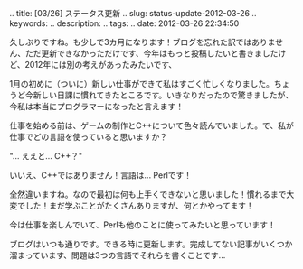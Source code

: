.. title: [03/26] ステータス更新
.. slug: status-update-2012-03-26
.. keywords: 
.. description: 
.. tags: 
.. date: 2012-03-26 22:34:50

久しぶりですね。も少しで3カ月になります！ブログを忘れた訳ではありません、ただ更新できなかっただけです、今年はもっと投稿したいと書きましたけど、2012年には別の考えがあったみたいです、

1月の初めに（ついに）新しい仕事ができて私はすごく忙しくなりました。ちょうど今新しい日課に慣れてきたところです。いきなりだったので驚きましたが、今私は本当にプログラマーになったと言えます！

仕事を始める前は、ゲームの制作とC++について色々読んでいました。で、私が仕事でどの言語を使っていると思いますか？

"... ええと... C++？"

いいえ、C++ではありません！言語は... Perlです！

全然違いますね。なので最初は何も上手くできないと思いました！慣れるまで大変でした！まだ学ぶことがたくさんありますが、何とかやってます！

今は仕事を楽しんでいて、Perlも他のことに使ってみたいと思っています！

ブログはいつも通りです。できる時に更新します。完成してない記事がいくつか溜まっています、問題は3つの言語でそれらを書くことです...